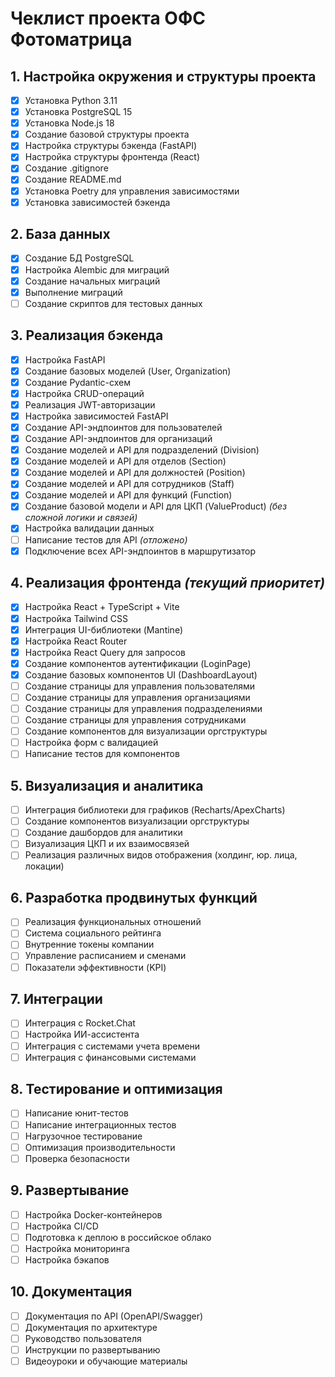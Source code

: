 # Чеклист проекта ОФС Фотоматрица

## 1. Настройка окружения и структуры проекта
- [x] Установка Python 3.11
- [x] Установка PostgreSQL 15
- [x] Установка Node.js 18
- [x] Создание базовой структуры проекта
- [x] Настройка структуры бэкенда (FastAPI)
- [x] Настройка структуры фронтенда (React)
- [x] Создание .gitignore
- [x] Создание README.md
- [x] Установка Poetry для управления зависимостями
- [x] Установка зависимостей бэкенда

## 2. База данных
- [x] Создание БД PostgreSQL
- [x] Настройка Alembic для миграций
- [x] Создание начальных миграций
- [x] Выполнение миграций
- [ ] Создание скриптов для тестовых данных

## 3. Реализация бэкенда
- [x] Настройка FastAPI
- [x] Создание базовых моделей (User, Organization)
- [x] Создание Pydantic-схем
- [x] Настройка CRUD-операций
- [x] Реализация JWT-авторизации
- [x] Настройка зависимостей FastAPI
- [x] Создание API-эндпоинтов для пользователей
- [x] Создание API-эндпоинтов для организаций
- [x] Создание моделей и API для подразделений (Division)
- [x] Создание моделей и API для отделов (Section)
- [x] Создание моделей и API для должностей (Position)
- [x] Создание моделей и API для сотрудников (Staff)
- [x] Создание моделей и API для функций (Function)
- [x] Создание базовой модели и API для ЦКП (ValueProduct) *(без сложной логики и связей)*
- [x] Настройка валидации данных
- [ ] Написание тестов для API *(отложено)*
- [x] Подключение всех API-эндпоинтов в маршрутизатор

## 4. Реализация фронтенда *(текущий приоритет)*
- [x] Настройка React + TypeScript + Vite
- [x] Настройка Tailwind CSS
- [x] Интеграция UI-библиотеки (Mantine)
- [x] Настройка React Router
- [x] Настройка React Query для запросов
- [x] Создание компонентов аутентификации (LoginPage)
- [x] Создание базовых компонентов UI (DashboardLayout)
- [ ] Создание страницы для управления пользователями
- [ ] Создание страницы для управления организациями
- [ ] Создание страницы для управления подразделениями
- [ ] Создание страницы для управления сотрудниками
- [ ] Создание компонентов для визуализации оргструктуры
- [ ] Настройка форм с валидацией
- [ ] Написание тестов для компонентов

## 5. Визуализация и аналитика
- [ ] Интеграция библиотеки для графиков (Recharts/ApexCharts)
- [ ] Создание компонентов визуализации оргструктуры
- [ ] Создание дашбордов для аналитики
- [ ] Визуализация ЦКП и их взаимосвязей
- [ ] Реализация различных видов отображения (холдинг, юр. лица, локации)

## 6. Разработка продвинутых функций
- [ ] Реализация функциональных отношений
- [ ] Система социального рейтинга
- [ ] Внутренние токены компании
- [ ] Управление расписанием и сменами
- [ ] Показатели эффективности (KPI)

## 7. Интеграции
- [ ] Интеграция с Rocket.Chat
- [ ] Настройка ИИ-ассистента
- [ ] Интеграция с системами учета времени
- [ ] Интеграция с финансовыми системами

## 8. Тестирование и оптимизация
- [ ] Написание юнит-тестов
- [ ] Написание интеграционных тестов
- [ ] Нагрузочное тестирование
- [ ] Оптимизация производительности
- [ ] Проверка безопасности

## 9. Развертывание
- [ ] Настройка Docker-контейнеров
- [ ] Настройка CI/CD
- [ ] Подготовка к деплою в российское облако
- [ ] Настройка мониторинга
- [ ] Настройка бэкапов

## 10. Документация
- [ ] Документация по API (OpenAPI/Swagger)
- [ ] Документация по архитектуре
- [ ] Руководство пользователя
- [ ] Инструкции по развертыванию
- [ ] Видеоуроки и обучающие материалы 